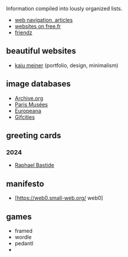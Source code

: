 Information compiled into lously organized lists.

* [web navigation, articles](https://github.com/copyrip/lists/tree/master/navigation)
* [websites on free.fr](https://github.com/copyrip/lists/tree/master/navigation/free.fr)
* [friendz](https://github.com/copyrip/lists/tree/master/navigation/websites/friends)
<!--* [cringey nfts](https://github.com/copyrip/lists/tree/master/nft.cringe)-->


## beautiful websites
* [kaiu meiner](https://kaiumeiner.com/) (portfolio, design, minimalism)

## image databases
* [Archive.org](https://archive.org/)
* [Paris Musées](https://www.parismuseescollections.paris.fr/)
* [Europeana](https://www.europeana.eu/fr)
* [Gifcities](https://gifcities.org/)

## greeting cards
### 2024
* [Raphael Bastide](https://raphaelbastide.com/greetings/2024)

## manifesto
* [https://web0.small-web.org/ web0]

## games
* framed
* wordle
* pedantl
* 
